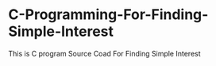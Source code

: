 # C-Programming-For-Finding-Simple-Interest
This is C program Source Coad For Finding Simple Interest 

